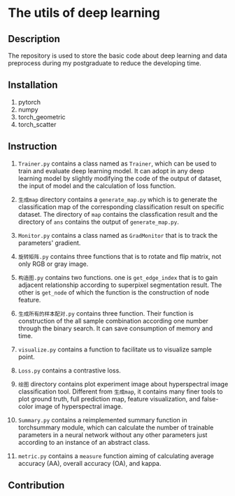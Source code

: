 # The utils of deep learning
## Description
The repository is used to store the basic code about deep learning and data preprocess during my postgraduate to reduce the developing time.
## Installation
1. pytorch  
2. numpy  
3. torch_geometric  
4. torch_scatter

## Instruction
1. `Trainer.py` contains a class named as `Trainer`, which can be used to train and evaluate deep learning model. It can adopt in any deep learning model by slightly modifying the code of the output of dataset, the input of model and the calculation of loss function.

2. `生成map` directory contains a `generate_map.py` which is to generate the classification map of the corresponding classification result on specific dataset. The directory of `map` contains the classfication result and the directory of `ans` contains the output of `generate_map.py`.

3. `Monitor.py` contains a class named as `GradMonitor` that is to track the parameters' gradient.

4. `旋转矩阵.py` contains three functions that is to rotate and flip matrix, not only RGB or gray image.

5. `构造图.py` contains two functions. one is `get_edge_index` that is to gain adjacent relationship according to superpixel segmentation result. The other is `get_node` of which the function is the construction of node feature.

6. `生成所有的样本配对.py` contains three function. Their function is construction of the all sample combination according one number through the binary search. It can save consumption of memory and time.

7. `visualize.py` contains a function to facilitate us to visualize sample point.

8. `Loss.py` contains a contrastive loss.
9. `绘图` directory contains plot experiment image about hyperspectral image classification tool. Different from `生成map`, it contains many finer tools to plot ground truth, full prediction map, feature visualization, and false-color image of hyperspectral image.
10. `Summary.py` contains a reimplemented summary function in torchsummary module, which can calculate the number of trainable parameters in a neural network without any other parameters just according to an instance of an abstract class.
11. `metric.py` contains a `measure` function aiming of calculating average accuracy (AA), overall accuracy (OA), and kappa.
## Contribution
